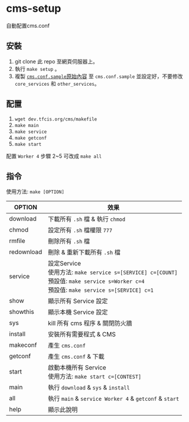 # cms-setup
自動配置cms.conf

## 安裝
1. git clone 此 repo 至網頁伺服器上。
2. 執行 ```make setup``` 。
3. 複製 [```cms.conf.sample```原始內容](https://github.com/cms-dev/cms/blob/master/config/cms.conf.sample) 至 ```cms.conf.sample``` 並設定好，不要修改 ```core_services``` 和 ```other_services```。

## 配置
1. ```wget dev.tfcis.org/cms/makefile```
2. ```make main```
3. ```make service```
4. ```make getconf```
5. ```make start```

配置 ```Worker 4``` 步驟 2~5 可改成 ```make all```

## 指令
使用方法: ```make [OPTION]```

OPTION     |效果
---|---
download   |下載所有 ```.sh``` 檔 & 執行 ```chmod```
chmod      |設定所有 ```.sh``` 檔權限 ```777```
rmfile     |刪除所有 ```.sh``` 檔
redownload |刪除 & 重新下載所有 ```.sh``` 檔
service    |設定Service <br> 使用方法: ```make service s=[SERVICE] c=[COUNT]``` <br> 預設值: ```make service s=Worker c=4``` <br> 預設值: ```make service s=[SERVICE] c=1```
show       |顯示所有 Service 設定
showthis   |顯示本機 Service 設定
sys        |kill 所有 cms 程序 & 關閉防火牆
install    |安裝所有需要程式 & CMS
makeconf   |產生 ```cms.conf```
getconf    |產生 ```cms.conf``` & 下載
start      |啟動本機所有 Service <br> 使用方法: ```make start c=[CONTEST]```
main       |執行 ```download``` & ```sys``` & ```install```
all        |執行 ```main``` & ```service Worker 4``` & ```getconf``` & ```start```
help       |顯示此說明
